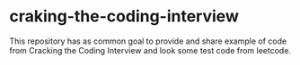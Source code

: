 # craking-the-coding-interview

This repository has as common goal to provide and share example of code from Cracking the Coding Interview and  look some test code from leetcode.
